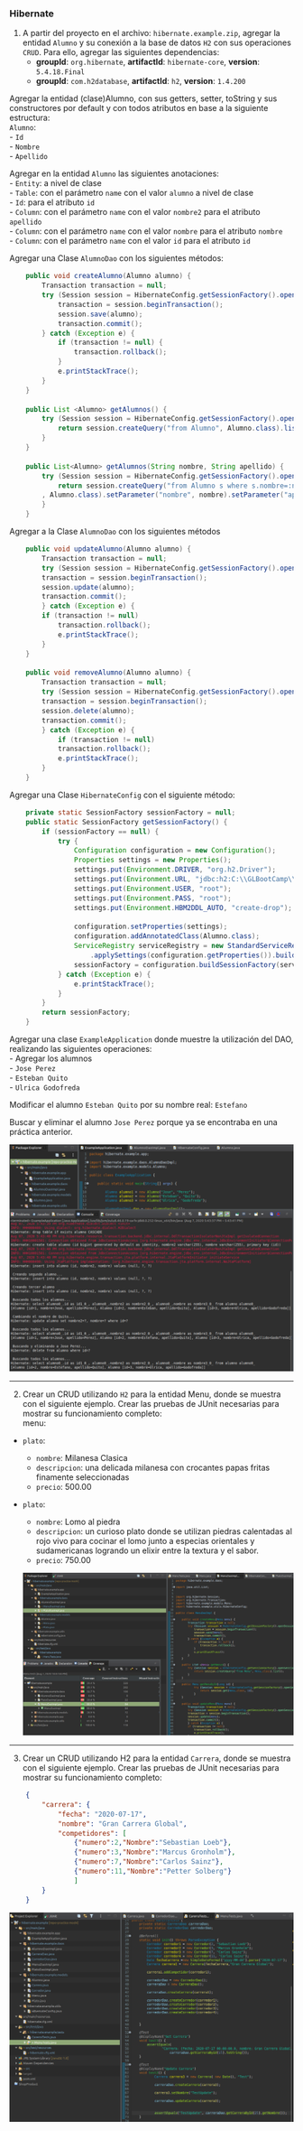 ### Hibernate  
  
1. A partir del proyecto en el archivo: `hibernate.example.zip`, agregar la entidad `Alumno` y su conexión a la base de datos `H2` con sus operaciones `CRUD`. Para ello, agregar las siguientes dependencias:  
	- **groupId**: `org.hibernate`, **artifactId**: `hibernate-core`, **version**: `5.4.18.Final`  
	- **groupId**: `com.h2database`, **artifactId**: `h2`, **version**: `1.4.200`  
  
Agregar la entidad (clase)Alumno, con sus getters, setter, toString y sus constructores por default y con todos atributos en base a la siguiente estructura:  
	`Alumno`:  
	- `Id`  
	- `Nombre`  
	- `Apellido`  

Agregar en la entidad `Alumno` las siguientes anotaciones:  
	- `Entity`: a nivel de clase  
	- `Table`: con el parámetro `name` con el valor `alumno` a nivel de clase  
	- `Id`: para el atributo `id`  
	- `Column`: con el parámetro `name` con el valor `nombre2` para el atributo `apellido`  
	- `Column`: con el parámetro `name` con el valor `nombre` para el atributo `nombre`  
	- `Column`: con el parámetro `name` con el valor `id` para el atributo `id`  
  
Agregar una Clase `AlumnoDao` con los siguientes métodos:  

```java
	public void createAlumno(Alumno alumno) {  
		Transaction transaction = null;  
		try (Session session = HibernateConfig.getSessionFactory().openSession()) {  
			transaction = session.beginTransaction();  
			session.save(alumno);  
			transaction.commit();  
		} catch (Exception e) {  
			if (transaction != null) {  
				transaction.rollback();  
			}  
			e.printStackTrace();  
		}  
	}  
  
	public List <Alumno> getAlumnos() {  
		try (Session session = HibernateConfig.getSessionFactory().openSession()) {  
			return session.createQuery("from Alumno", Alumno.class).list();  
		}  
	}  
  
	public List<Alumno> getAlumnos(String nombre, String apellido) {  
		try (Session session = HibernateConfig.getSessionFactory().openSession()) {  
			return session.createQuery("from Alumno s where s.nombre=:nombre and s.apellido=:apellido"  
		, Alumno.class).setParameter("nombre", nombre).setParameter("apellido", apellido).list();  
		}  
	}  
```
  
Agregar a la Clase `AlumnoDao` con los siguientes métodos  
```java  
	public void updateAlumno(Alumno alumno) {  
		Transaction transaction = null;  
		try (Session session = HibernateConfig.getSessionFactory().openSession()) {  
		transaction = session.beginTransaction();  
		session.update(alumno);  
		transaction.commit();  
		} catch (Exception e) {  
		if (transaction != null)  
			transaction.rollback();  
			e.printStackTrace();  
		}  
	}  
  
	public void removeAlumno(Alumno alumno) {  
		Transaction transaction = null;  
		try (Session session = HibernateConfig.getSessionFactory().openSession()) {  
		transaction = session.beginTransaction();  
		session.delete(alumno);  
		transaction.commit();  
		} catch (Exception e) {  
			if (transaction != null)  
			transaction.rollback();   
			e.printStackTrace();    
		}  
	}  
```  
  
Agregar una Clase `HibernateConfig` con el siguiente método:  
```java
	private static SessionFactory sessionFactory = null;  
	public static SessionFactory getSessionFactory() {  
		if (sessionFactory == null) {  
			try {  
				Configuration configuration = new Configuration();  
				Properties settings = new Properties();  
				settings.put(Environment.DRIVER, "org.h2.Driver");  
				settings.put(Environment.URL, "jdbc:h2:C:\\GLBootCamp\\data\\Alumno.h2");  
				settings.put(Environment.USER, "root");  
				settings.put(Environment.PASS, "root");  
				settings.put(Environment.HBM2DDL_AUTO, "create-drop");  
	  
				configuration.setProperties(settings);  
				configuration.addAnnotatedClass(Alumno.class);  
				ServiceRegistry serviceRegistry = new StandardServiceRegistryBuilder()  
					.applySettings(configuration.getProperties()).build();  
				sessionFactory = configuration.buildSessionFactory(serviceRegistry);  
			} catch (Exception e) {  
				e.printStackTrace();  
			}  
		}  
		return sessionFactory;  
	}  
```
  
Agregar una clase `ExampleApplication` donde muestre la utilización del DAO, realizando las siguientes operaciones:  
	- Agregar los alumnos  
		- `Jose Perez`  
		- `Esteban Quito`  
		- `Ulrica Godofreda`  
  
Modificar el alumno `Esteban Quito` por su nombre real: `Estefano`  
  
Buscar y eliminar el alumno `Jose Perez` porque ya se encontraba en una práctica anterior.  
    
  ![resolución](screenshots/ej2-1.png)
  
---
2. Crear un CRUD utilizando `H2` para la entidad Menu, donde se muestra con el siguiente ejemplo. Crear las pruebas de JUnit necesarias para mostrar su funcionamiento completo:  
menu:  
- `plato`:
	- `nombre`: Milanesa Clasica  
	- `descripcion`: una delicada milanesa con crocantes papas fritas finamente seleccionadas  
	- `precio`: 500.00  
  
- `plato`:  
	- `nombre`: Lomo al piedra  
	- `descripcion`: un curioso plato donde se utilizan piedras calentadas al rojo vivo para cocinar el lomo junto a especias orientales y sudamericanas logrando un elixir entre la textura y el sabor.  
	- `precio`: 750.00  
  
  ![resolución](screenshots/ej2-2.png)
  
---
3. Crear un CRUD utilizando H2 para la entidad `Carrera`, donde se muestra con el siguiente ejemplo. Crear las pruebas de JUnit necesarias para mostrar su funcionamiento completo:  
```json
	{
		"carrera": {
			"fecha": "2020-07-17",
			"nombre": "Gran Carrera Global",
			"competidores": [
				{"numero":2,"Nombre":"Sebastian Loeb"},
				{"numero":3,"Nombre":"Marcus Gronholm"},
				{"numero":7,"Nombre":"Carlos Sainz"},
				{"numero":11,"Nombre":"Petter Solberg"}
				]
		}
	}
```  
  
  ![resolución](screenshots/ej2-3.png)  
  
